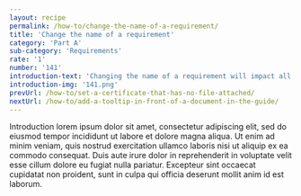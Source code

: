 ```yaml
---
layout: recipe
permalink: /how-to/change-the-name-of-a-requirement/
title: 'Change the name of a requirement'
category: 'Part A'
sub-category: 'Requirements'
rate: '1'
number: '141'
introduction-text: 'Changing the name of a requirement will impact all the screens and the email notifications where this requirement happens.'
introduction-img: '141.png'
prevUrl: /how-to/set-a-certificate-that-has-no-file-attached/
nextUrl: /how-to/add-a-tooltip-in-front-of-a-document-in-the-guide/
---
```


Introduction lorem ipsum dolor sit amet, consectetur adipiscing elit, sed do eiusmod tempor incididunt ut labore et dolore magna aliqua. Ut enim ad minim veniam, quis nostrud exercitation ullamco laboris nisi ut aliquip ex ea commodo consequat. Duis aute irure dolor in reprehenderit in voluptate velit esse cillum dolore eu fugiat nulla pariatur. Excepteur sint occaecat cupidatat non proident, sunt in culpa qui officia deserunt mollit anim id est laborum.

